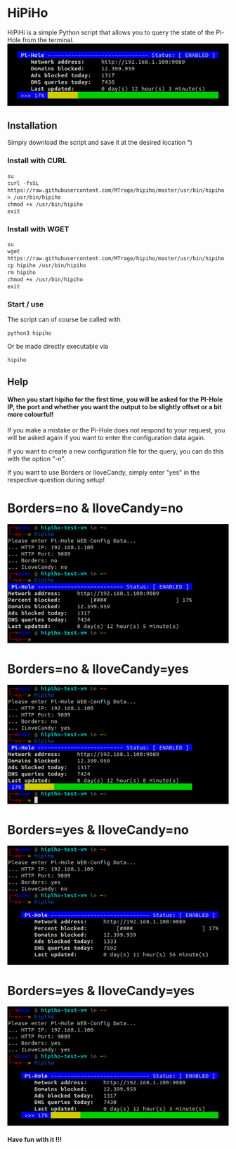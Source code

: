 # HiPiHo
HiPiHi is a simple Python script that allows you to query the state of the Pi-Hole from the terminal.
![](https://github.com/MTrage/hipiho/blob/main/screenshots/main.png)
## Installation
Simply download the script and save it at the desired location °)

### Install with CURL
    su
    curl -fsSL https://raw.githubusercontent.com/MTrage/hipiho/master/usr/bin/hipiho > /usr/bin/hipiho
    chmod +x /usr/bin/hipiho
    exit

### Install with WGET
    su
    wget https://raw.githubusercontent.com/MTrage/hipiho/master/usr/bin/hipiho
    cp hipiho /usr/bin/hipiho
    rm hipiho
    chmod +x /usr/bin/hipiho
    exit

### Start / use
The script can of course be called with

    python3 hipiho

Or be made directly executable via

    hipiho 
    
## Help
#### When you start hipiho for the first time, you will be asked for the PI-Hole IP, the port and whether you want the output to be slightly offset or a bit more colourful!

If you make a mistake or the Pi-Hole does not respond to your request, you will be asked again if you want to enter the configuration data again.

If you want to create a new configuration file for the query, you can do this with the option "-n".

If you want to use Borders or IloveCandy, simply enter "yes" in the respective question during setup!

# Borders=no & IloveCandy=no
![](https://github.com/MTrage/hipiho/blob/main/screenshots/ss01.png)
# Borders=no & IloveCandy=yes
![](https://github.com/MTrage/hipiho/blob/main/screenshots/ss02.png)
# Borders=yes & IloveCandy=no
![](https://github.com/MTrage/hipiho/blob/main/screenshots/ss03.png)
# Borders=yes & IloveCandy=yes
![](https://github.com/MTrage/hipiho/blob/main/screenshots/ss04.png)

#### Have fun with it !!!
